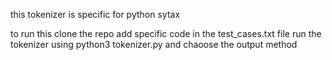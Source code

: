 this tokenizer is specific for python sytax 

to run this 
clone the repo 
add specific code in the test_cases.txt file 
run the tokenizer using python3 tokenizer.py
and chaoose the output method 
